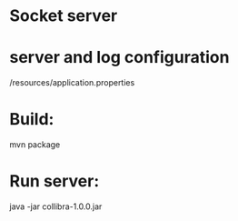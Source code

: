 # Socket server

# server and log configuration
/resources/application.properties

# Build:
mvn package

# Run server:
java -jar collibra-1.0.0.jar



